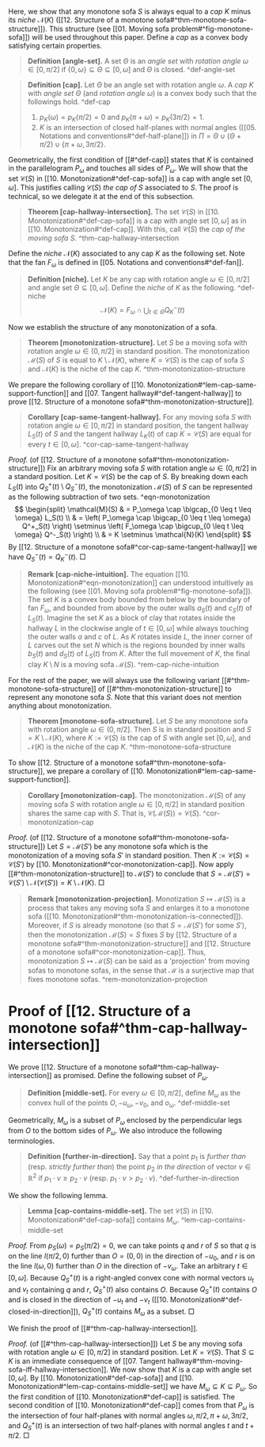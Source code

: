 Here, we show that any monotone sofa $S$ is always equal to a _cap_ $K$ minus its _niche_ $\mathcal{N}(K)$ ([[12. Structure of a monotone sofa#^thm-monotone-sofa-structure]]). This structure (see [[01. Moving sofa problem#^fig-monotone-sofa]]) will be used throughout this paper. Define a _cap_ as a convex body satisfying certain properties.

> __Definition [angle-set].__ A set $\Theta$ is an _angle set_ with _rotation angle_ $\omega \in [0, \pi/2]$ if $\left\{ 0, \omega \right\} \subseteq \Theta \subseteq [0, \omega]$ and $\Theta$ is closed. ^def-angle-set

> __Definition [cap].__ Let $\Theta$ be an angle set with rotation angle $\omega$. A _cap_ $K$ with _angle set_ $\Theta$ (and _rotation angle_ $\omega$) is a convex body such that the followings hold. ^def-cap
> 
> 1. $p_K(\omega) = p_K(\pi/2) = 0$ and $p_K(\pi + \omega) = p_K(3\pi/2) = 1$.
> 2. $K$ is an intersection of closed half-planes with normal angles ([[05. Notations and conventions#^def-half-plane]]) in $\Pi = \Theta \cup (\Theta + \pi/2) \cup \{\pi + \omega, 3\pi/2\}$.

Geometrically, the first condition of [[#^def-cap]] states that $K$ is contained in the parallelogram $P_\omega$ and touches all sides of $P_\omega$. We will show that the set $\mathcal{C}(S)$ in [[10. Monotonization#^def-cap-sofa]] is a cap with angle set $[0, \omega]$. This justifies calling $\mathcal{C}(S)$ _the cap of_ $S$ associated to $S$. The proof is technical, so we delegate it at the end of this subsection.

> __Theorem [cap-hallway-intersection].__ The set $\mathcal{C}(S)$ in [[10. Monotonization#^def-cap-sofa]] is a cap with angle set $[0, \omega]$ as in [[10. Monotonization#^def-cap]]. With this, call $\mathcal{C}(S)$ the _cap of the moving sofa_ $S$. ^thm-cap-hallway-intersection

Define the _niche_ $\mathcal{N}(K)$ associated to any cap $K$ as the following set. Note that the fan $F_\omega$ is defined in [[05. Notations and conventions#^def-fan]].

> __Definition [niche].__ Let $K$ be any cap with rotation angle $\omega \in [0, \pi/2]$ and angle set $\Theta \subseteq [0, \omega]$. Define the _niche_ of $K$ as the following. ^def-niche
$$
\mathcal{N}(K) = F_{\omega} \cap \bigcup_{t \in \Theta} Q^-_K(t)
$$

Now we establish the structure of any monotonization of a sofa.

> __Theorem [monotonization-structure].__ Let $S$ be a moving sofa with rotation angle $\omega \in (0, \pi/2]$ in standard position. The monotonization $\mathcal{M}(S)$ of $S$ is equal to $K \setminus \mathcal{N}(K)$, where $K = \mathcal{C}(S)$ is the cap of sofa $S$ and $\mathcal{N}(K)$ is the niche of the cap $K$. ^thm-monotonization-structure

We prepare the following corollary of [[10. Monotonization#^lem-cap-same-support-function]] and [[07. Tangent hallway#^def-tangent-hallway]] to prove [[12. Structure of a monotone sofa#^thm-monotonization-structure]].

> __Corollary [cap-same-tangent-hallway].__ For any moving sofa $S$ with rotation angle $\omega \in [0, \pi/2]$ in standard position, the tangent hallway $L_S(t)$ of $S$ and the tangent hallway $L_K(t)$ of cap $K = \mathcal{C}(S)$ are equal for every $t \in [0, \omega]$. ^cor-cap-same-tangent-hallway

_Proof._ (of [[12. Structure of a monotone sofa#^thm-monotonization-structure]]) Fix an arbitrary moving sofa $S$ with rotation angle $\omega \in (0, \pi/2]$ in a standard position. Let $K = \mathcal{C}(S)$ be the cap of $S$. By breaking down each $L_S(t)$ into $Q_S^+(t) \setminus Q_S^-(t)$, the monotonization $\mathcal{M}(S)$ of $S$ can be represented as the following subtraction of two sets. ^eqn-monotonization
$$
\begin{split}
\mathcal{M}(S) & = P_\omega \cap \bigcap_{0 \leq t \leq \omega} L_S(t) \\
& = \left( P_\omega \cap \bigcap_{0 \leq t \leq \omega} Q^+_S(t) \right) \setminus \left( F_\omega \cap \bigcup_{0 \leq t \leq \omega} Q^-_S(t) \right) \\
& = K \setminus \mathcal{N}(K)
\end{split}
$$
By [[12. Structure of a monotone sofa#^cor-cap-same-tangent-hallway]] we have $Q_S^-(t) = Q_K^-(t)$. □

> __Remark [cap-niche-intuition].__ The equation [[10. Monotonization#^eqn-monotonization]] can understood intuitively as the following (see [[01. Moving sofa problem#^fig-monotone-sofa]]). The set $K$ is a convex body bounded from below by the boundary of fan $F_\omega$, and bounded from above by the outer walls $a_S(t)$ and $c_S(t)$ of $L_S(t)$. Imagine the set $K$ as a block of clay that rotates inside the hallway $L$ in the clockwise angle of $t \in [0, \omega]$ while always touching the outer walls $a$ and $c$ of $L$. As $K$ rotates inside $L$, the inner corner of $L$ carves out the set $N$ which is the regions bounded by inner walls $b_S(t)$ and $d_S(t)$ of $L_S(t)$ from $K$. After the full movement of $K$, the final clay $K \setminus N$ is a moving sofa $\mathcal{M}(S)$. ^rem-cap-niche-intuition

For the rest of the paper, we will always use the following variant [[#^thm-monotone-sofa-structure]] of [[#^thm-monotonization-structure]] to represent any monotone sofa $S$. Note that this variant does not mention anything about monotonization.

> __Theorem [monotone-sofa-structure].__ Let $S$ be any monotone sofa with rotation angle $\omega \in (0, \pi/2]$. Then $S$ is in standard position and $S = K \setminus \mathcal{N}(K)$, where $K := \mathcal{C}(S)$ is the cap of $S$ with angle set $[0, \omega]$, and $\mathcal{N}(K)$ is the niche of the cap $K$. ^thm-monotone-sofa-structure

To show [[12. Structure of a monotone sofa#^thm-monotone-sofa-structure]], we prepare a corollary of [[10. Monotonization#^lem-cap-same-support-function]].

> __Corollary [monotonization-cap].__ The monotonization $\mathcal{M}(S)$ of any moving sofa $S$ with rotation angle $\omega \in [0, \pi/2]$ in standard position shares the same cap with $S$. That is, $\mathcal{C}(\mathcal{M}(S)) = \mathcal{C}(S)$. ^cor-monotonization-cap

_Proof._ (of [[12. Structure of a monotone sofa#^thm-monotone-sofa-structure]]) Let $S = \mathcal{M}(S')$ be any monotone sofa which is the monotonization of a moving sofa $S'$ in standard position. Then $K := \mathcal{C}(S) = \mathcal{C}(S')$ by [[10. Monotonization#^cor-monotonization-cap]]. Now apply [[#^thm-monotonization-structure]] to $\mathcal{M}(S')$ to conclude that $S = \mathcal{M}(S') = \mathcal{C}(S') \setminus \mathcal{N}(\mathcal{C}(S')) = K \setminus \mathcal{N}(K)$. □

> __Remark [monotonization-projection].__ Monotization $S \mapsto \mathcal{M}(S)$ is a process that takes any moving sofa $S$ and enlarges it to a monotone sofa ([[10. Monotonization#^thm-monotonization-is-connected]]). Moreover, if $S$ is already monotone (so that $S = \mathcal{M}(S')$ for some $S'$), then the monotonization $\mathcal{M}(S) = S$ fixes $S$ by [[12. Structure of a monotone sofa#^thm-monotonization-structure]] and [[12. Structure of a monotone sofa#^cor-monotonization-cap]]. Thus, monotonization $S \mapsto \mathcal{M}(S)$ can be said as a 'projection' from moving sofas to monotone sofas, in the sense that $\mathcal{M}$ is a surjective map that fixes monotone sofas. ^rem-monotonization-projection

# Proof of [[12. Structure of a monotone sofa#^thm-cap-hallway-intersection]]

We prove [[12. Structure of a monotone sofa#^thm-cap-hallway-intersection]] as promised. Define the following subset of $P_\omega$.

> __Definition [middle-set].__ For every $\omega \in [0, \pi/2]$, define $M_\omega$ as the convex hull of the points $O, -u_\omega, -v_0,$ and $o_\omega$. ^def-middle-set

Geometrically, $M_\omega$ is a subset of $P_\omega$ enclosed by the perpendicular legs from $O$ to the bottom sides of $P_\omega$. We also introduce the following terminologies.

> __Definition [further-in-direction].__ Say that a point $p_1$ is _further than_ (resp. _strictly further than_) the point $p_2$ _in the direction_ of vector $v \in \mathbb{R}^2$ if $p_1 \cdot v \geq p_2 \cdot v$ (resp. $p_1 \cdot v > p_2 \cdot v$). ^def-further-in-direction

We show the following lemma.

> __Lemma [cap-contains-middle-set].__ The set $\mathcal{C}(S)$ in [[10. Monotonization#^def-cap-sofa]] contains $M_\omega$. ^lem-cap-contains-middle-set

_Proof._ From $p_S(\omega) = p_S(\pi/2) = 0$, we can take points $q$ and $r$ of $S$ so that $q$ is on the line $l(\pi/2, 0)$ further than $O = (0, 0)$ in the direction of $-u_0$, and $r$ is on the line $l(\omega, 0)$ further than $O$ in the direction of $-v_\omega$. Take an arbitrary $t \in [0, \omega]$. Because $Q^+_S(t)$ is a right-angled convex cone with normal vectors $u_t$ and $v_t$ containing $q$ and $r$, $Q_S^+(t)$ also contains $O$. Because $Q_S^+(t)$ contains $O$ and is closed in the direction of $-u_t$ and $-v_t$ ([[10. Monotonization#^def-closed-in-direction]]), $Q_S^+(t)$ contains $M_\omega$ as a subset. □

We finish the proof of [[#^thm-cap-hallway-intersection]].

_Proof._ (of [[#^thm-cap-hallway-intersection]]) Let $S$ be any moving sofa with rotation angle $\omega \in [0, \pi/2]$ in standard position. Let $K = \mathcal{C}(S)$. That $S \subseteq K$ is an immediate consequence of [[07. Tangent hallway#^thm-moving-sofa-iff-hallway-intersection]]. We now show that $K$ is a cap with angle set $[0, \omega]$. By [[10. Monotonization#^def-cap-sofa]] and [[10. Monotonization#^lem-cap-contains-middle-set]] we have $M_\omega \subseteq K \subseteq P_\omega$. So the first condition of [[10. Monotonization#^def-cap]] is satisfied. The second condition of [[10. Monotonization#^def-cap]] comes from that $P_\omega$ is the intersection of four half-planes with normal angles $\omega, \pi/2, \pi + \omega, 3\pi/2$, and $Q_S^+(t)$ is an intersection of two half-planes with normal angles $t$ and $t + \pi/2$. □